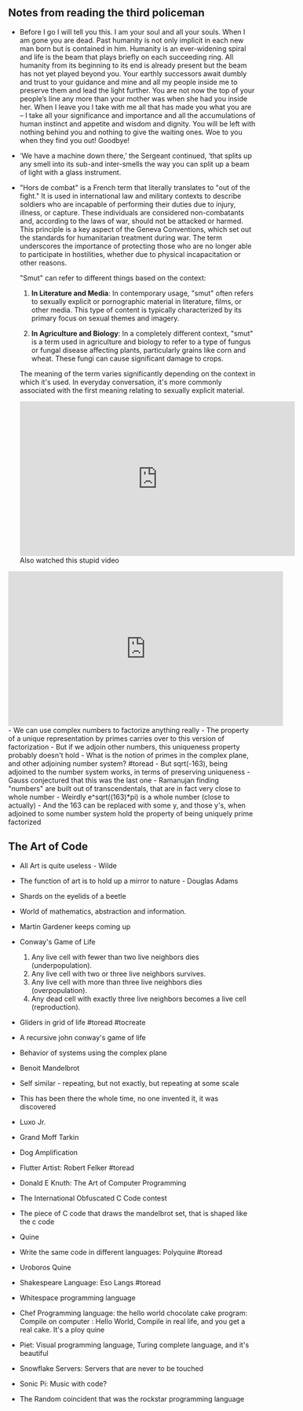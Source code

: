 ## Notes from reading the third policeman
- Before I go I will tell you this. I am your soul and all your souls. When I am gone you are dead. Past humanity is not only implicit in each new man born but is contained in him. Humanity is an ever-widening spiral and life is the beam that plays briefly on each succeeding ring. All humanity from its beginning to its end is already present but the beam has not yet played beyond you. Your earthly successors await dumbly and trust to your guidance and mine and all my people inside me to preserve them and lead the light further. You are not now the top of your people’s line any more than your mother was when she had you inside her. When I leave you I take with me all that has made you what you are – I take all your significance and importance and all the accumulations of human instinct and appetite and wisdom and dignity. You will be left with nothing behind you and nothing to give the waiting ones. Woe to you when they find you out! Goodbye!
- ‘We have a machine down there,’ the Sergeant continued, ‘that splits up any smell into its sub-and inter-smells the way you can split up a beam of light with a glass instrument.
- "Hors de combat" is a French term that literally translates to "out of the fight." It is used in international law and military contexts to describe soldiers who are incapable of performing their duties due to injury, illness, or capture. These individuals are considered non-combatants and, according to the laws of war, should not be attacked or harmed. This principle is a key aspect of the Geneva Conventions, which set out the standards for humanitarian treatment during war. The term underscores the importance of protecting those who are no longer able to participate in hostilities, whether due to physical incapacitation or other reasons.

	"Smut" can refer to different things based on the context:
	
	1. **In Literature and Media**: In contemporary usage, "smut" often refers to sexually explicit or pornographic material in literature, films, or other media. This type of content is typically characterized by its primary focus on sexual themes and imagery.
	
	2. **In Agriculture and Biology**: In a completely different context, "smut" is a term used in agriculture and biology to refer to a type of fungus or fungal disease affecting plants, particularly grains like corn and wheat. These fungi can cause significant damage to crops.
	
	The meaning of the term varies significantly depending on the context in which it's used. In everyday conversation, it's more commonly associated with the first meaning relating to sexually explicit material.
	
	<iframe width="560" height="315" src="https://www.youtube.com/embed/tTJuOgmVmOY?si=WFyZWCVXeazgBjHA" title="YouTube video player" frameborder="0" allow="accelerometer; autoplay; clipboard-write; encrypted-media; gyroscope; picture-in-picture; web-share" allowfullscreen></iframe>
	Also watched this stupid video

<iframe width="560" height="315" src="https://www.youtube.com/embed/DRxAVA6gYMM?si=eyl2gNR1ftUWEotc" title="YouTube video player" frameborder="0" allow="accelerometer; autoplay; clipboard-write; encrypted-media; gyroscope; picture-in-picture; web-share" allowfullscreen></iframe>
- We can use complex numbers to factorize anything really
- The property of a unique representation by primes carries over to this version of factorization
- But if we adjoin other numbers, this uniqueness property probably doesn't hold
- What is the notion of primes in the complex plane, and other adjoining number system? #toread
- But sqrt(-163), being adjoined to the number system works, in terms of preserving uniqueness
- Gauss conjectured that this was the last one
- Ramanujan finding "numbers" are built out of transcendentals, that are in fact very close to whole number
- Weirdly e^sqrt((163)*pi) is a whole number (close to actually)
- And the 163 can be replaced with some y, and those y's, when adjoined to some number system hold the property of being uniquely prime factorized

## The Art of Code
- All Art is quite useless - Wilde
- The function of art is to hold up a mirror to nature - Douglas Adams
- Shards on the eyelids of a beetle
- World of mathematics, abstraction and information. 
- Martin Gardener keeps coming up
- Conway's Game of Life
	1. Any live cell with fewer than two live neighbors dies (underpopulation).
	2. Any live cell with two or three live neighbors survives.
	3. Any live cell with more than three live neighbors dies (overpopulation).
	4. Any dead cell with exactly three live neighbors becomes a live cell (reproduction).
- Gliders in grid of life #toread #tocreate
- A recursive john conway's game of life

- Behavior of systems using the complex plane
- Benoit Mandelbrot
- Self similar - repeating, but not exactly, but repeating at some scale
- This has been there the whole time, no one invented it, it was discovered
- Luxo Jr.
- Grand Moff Tarkin
- Dog Amplification
- Flutter Artist: Robert Felker #toread 
- Donald E Knuth: The Art of Computer Programming
- The International Obfuscated C Code contest
- The piece of C code that draws the mandelbrot set, that is shaped like the c code
- Quine
- Write the same code in different languages: Polyquine #toread 
- Uroboros Quine
- Shakespeare Language: Eso Langs #toread 
- Whitespace programming language
- Chef Programming language: the hello world chocolate cake program: Compile on computer : Hello World, Compile in real life, and you get a real cake. It's a ploy quine
- Piet: Visual programming language, Turing complete language, and it's beautiful
- Snowflake Servers: Servers that are never to be touched
- Sonic Pi: Music with code?
- The Random coincident that was the rockstar programming language





